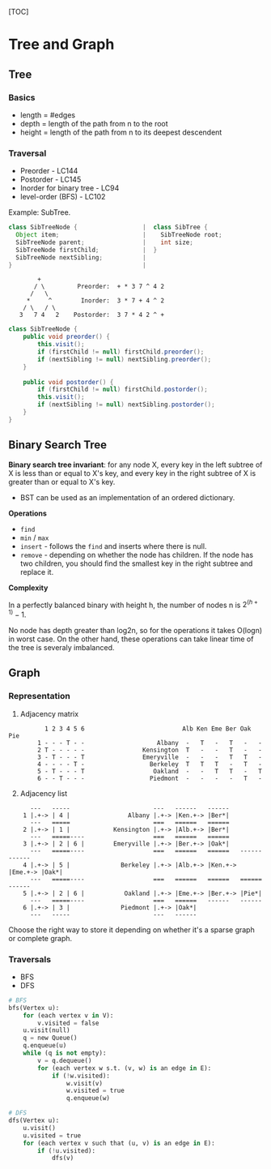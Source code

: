 [TOC]

# Tree and Graph

## Tree

### Basics

* length = #edges
* depth = length of the path from n to the root
* height = length of the path from n to its deepest descendent

### Traversal

* Preorder - LC144
* Postorder - LC145
* Inorder for binary tree - LC94
* level-order (BFS) - LC102

Example: SubTree.

```java
class SibTreeNode {                  |  class SibTree {    
  Object item;                       |    SibTreeNode root;
  SibTreeNode parent;                |    int size;        
  SibTreeNode firstChild;            |  }                  
  SibTreeNode nextSibling;           |
}                                    |
```

```
        +
       / \         Preorder:  + * 3 7 ^ 4 2
      /   \
     *     ^        Inorder:  3 * 7 + 4 ^ 2
    / \   / \
   3   7 4   2    Postorder:  3 7 * 4 2 ^ +
```

```java
class SibTreeNode {
    public void preorder() {
        this.visit();
        if (firstChild != null) firstChild.preorder();
        if (nextSibling != null) nextSibling.preorder();
    }
    
    public void postorder() {
        if (firstChild != null) firstChild.postorder();
        this.visit();
        if (nextSibling != null) nextSibling.postorder();
    }
}
```

## Binary Search Tree

**Binary search tree invariant**: for any node X, every key in the left subtree of X is less than or equal to X's key, and every key in the right subtree of X is greater than or equal to X's key.

* BST can be used as an implementation of an ordered dictionary.

**Operations**

* `find`
* `min` / `max`
* `insert` - follows the `find` and inserts where there is null.
* `remove` - depending on whether the node has children. If the node has two children, you should find the smallest key in the right subtree and replace it.

**Complexity**

In a perfectly balanced binary with height h, the number of nodes n is $2^{(h+1)} - 1$.

No node has depth greater than log2n, so for the operations it takes O(logn) in worst case. On the other hand, these operations can take linear time of the tree is severaly imbalanced.

## Graph

### Representation

1. Adjacency matrix

```
          1 2 3 4 5 6                           Alb Ken Eme Ber Oak Pie
        1 - - - T - -                    Albany  -   T   -   T   -   -
        2 T - - - - -                Kensington  T   -   -   T   -   -
        3 - T - - - T                Emeryville  -   -   -   T   T   -
        4 - - - - T -                  Berkeley  T   T   T   -   T   -
        5 - T - - - T                   Oakland  -   -   T   T   -   T
        6 - - T - - -                  Piedmont  -   -   -   -   T   -
```

2. Adjacency list

```
      ---   -----                       ---   ------   ------
    1 |.+-> | 4 |                Albany |.+-> |Ken.+-> |Ber*|
      ---   =====                       ===   ======   ======
    2 |.+-> | 1 |            Kensington |.+-> |Alb.+-> |Ber*|
      ---   =====----                   ===   ======   ======
    3 |.+-> | 2 | 6 |        Emeryville |.+-> |Ber.+-> |Oak*|
      ---   =====----                   ===   ======   ======   ------   ------
    4 |.+-> | 5 |              Berkeley |.+-> |Alb.+-> |Ken.+-> |Eme.+-> |Oak*|
      ---   =====----                   ===   ======   ======   ======   ------
    5 |.+-> | 2 | 6 |           Oakland |.+-> |Eme.+-> |Ber.+-> |Pie*|
      ---   =====----                   ===   ======   ------   ------
    6 |.+-> | 3 |              Piedmont |.+-> |Oak*|
      ---   -----                       ---   ------
```

Choose the right way to store it depending on whether it's a sparse graph or complete graph.



### Traversals

* BFS
* DFS

```python
# BFS
bfs(Vertex u):
    for (each vertex v in V):
        v.visited = false
    u.visit(null)
    q = new Queue()
    q.enqueue(u)
    while (q is not empty):
        v = q.dequeue()
        for (each vertex w s.t. (v, w) is an edge in E):
            if (!w.visited):
                w.visit(v)
                w.visited = true
                q.enqueue(w)

# DFS
dfs(Vertex u):
    u.visit()
    u.visited = true
    for (each vertex v such that (u, v) is an edge in E):
        if (!u.visited):
            dfs(v)
```

